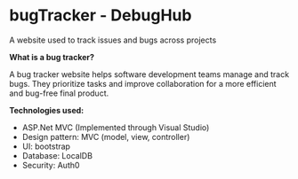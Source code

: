 # bugTracker - DebugHub
A website used to track issues and bugs across projects

**What is a bug tracker?**

A bug tracker website helps software development teams manage and track bugs. 
They prioritize tasks and improve collaboration for a more efficient and bug-free final product.

**Technologies used:**
- ASP.Net MVC (Implemented through Visual Studio)
- Design pattern: MVC (model, view, controller)
- UI: bootstrap
- Database: LocalDB
- Security: Auth0
  
